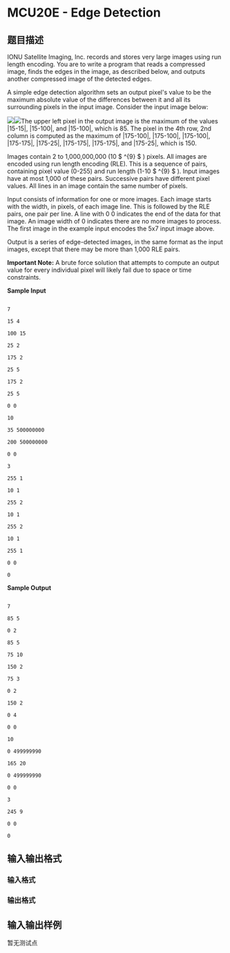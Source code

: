 # MCU20E - Edge Detection

## 题目描述

IONU Satellite Imaging, Inc. records and stores very large images using run length encoding. You are to write a program that reads a compressed image, finds the edges in the image, as described below, and outputs another compressed image of the detected edges.

A simple edge detection algorithm sets an output pixel's value to be the maximum absolute value of the differences between it and all its surrounding pixels in the input image. Consider the input image below:

![](http://acm.tju.edu.cn/toj/1914_edge1.gif)![](http://acm.tju.edu.cn/toj/1914_edge2.gif)The upper left pixel in the output image is the maximum of the values |15-15|, |15-100|, and |15-100|, which is 85. The pixel in the 4th row, 2nd column is computed as the maximum of |175-100|, |175-100|, |175-100|, |175-175|, |175-25|, |175-175|, |175-175|, and |175-25|, which is 150.

Images contain 2 to 1,000,000,000 (10 $ ^{9} $ ) pixels. All images are encoded using run length encoding (RLE). This is a sequence of pairs, containing pixel value (0-255) and run length (1-10 $ ^{9} $ ). Input images have at most 1,000 of these pairs. Successive pairs have different pixel values. All lines in an image contain the same number of pixels.

Input consists of information for one or more images. Each image starts with the width, in pixels, of each image line. This is followed by the RLE pairs, one pair per line. A line with 0 0 indicates the end of the data for that image. An image width of 0 indicates there are no more images to process. The first image in the example input encodes the 5x7 input image above.

Output is a series of edge-detected images, in the same format as the input images, except that there may be more than 1,000 RLE pairs.

**Important Note:** A brute force solution that attempts to compute an output value for every individual pixel will likely fail due to space or time constraints.

**Sample Input**

```

7

15 4

100 15

25 2

175 2

25 5

175 2

25 5

0 0

10

35 500000000

200 500000000

0 0

3

255 1

10 1

255 2

10 1

255 2

10 1

255 1

0 0

0

```

**Sample Output**

```

7

85 5

0 2

85 5

75 10

150 2

75 3

0 2

150 2

0 4

0 0

10

0 499999990

165 20

0 499999990

0 0

3

245 9

0 0

0

```

## 输入输出格式

### 输入格式

### 输出格式

## 输入输出样例

暂无测试点

